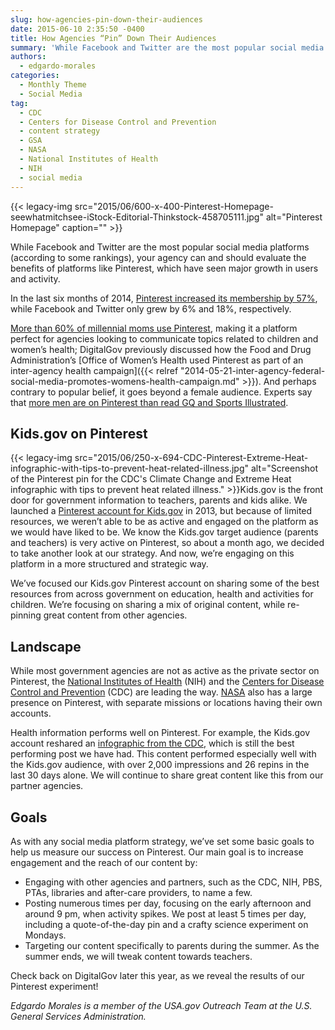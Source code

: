 ```yaml
---
slug: how-agencies-pin-down-their-audiences
date: 2015-06-10 2:35:50 -0400
title: How Agencies “Pin” Down Their Audiences
summary: 'While Facebook and Twitter are the most popular social media platforms (according to some rankings), your agency can and should evaluate the benefits of platforms like Pinterest, which have seen major growth in users and activity. In the last six months of 2014, Pinterest increased its membership by 57%, while Facebook and Twitter only grew by'
authors:
  - edgardo-morales
categories:
  - Monthly Theme
  - Social Media
tag:
  - CDC
  - Centers for Disease Control and Prevention
  - content strategy
  - GSA
  - NASA
  - National Institutes of Health
  - NIH
  - social media
---
```


{{< legacy-img src="2015/06/600-x-400-Pinterest-Homepage-seewhatmitchsee-iStock-Editorial-Thinkstock-458705111.jpg" alt="Pinterest Homepage" caption="" >}} 

While Facebook and Twitter are the most popular social media platforms (according to some rankings), your agency can and should evaluate the benefits of platforms like Pinterest, which have seen major growth in users and activity.

In the last six months of 2014, [Pinterest increased its membership by 57%](http://marketingland.com/tumblr-pinterest-outgrowing-facebook-109259), while Facebook and Twitter only grew by 6% and 18%, respectively.

[More than 60% of millennial moms use Pinterest](http://www.prweek.com/article/1314174/millennial-moms-need-break-social-media-current-study), making it a platform perfect for agencies looking to communicate topics related to children and women’s health; DigitalGov previously discussed how the Food and Drug Administration’s [Office of Women’s Health used Pinterest as part of an inter-agency health campaign]({{< relref "2014-05-21-inter-agency-federal-social-media-promotes-womens-health-campaign.md" >}}). And perhaps contrary to popular belief, it goes beyond a female audience. Experts say that [more men are on Pinterest than read GQ and Sports Illustrated](http://techcrunch.com/2014/11/13/men-are-now-pinterests-fastest-growing-demographic/).

## Kids.gov on Pinterest

{{< legacy-img src="2015/06/250-x-694-CDC-Pinterest-Extreme-Heat-infographic-with-tips-to-prevent-heat-related-illness.jpg" alt="Screenshot of the Pinterest pin for the CDC's Climate Change and Extreme Heat infographic with tips to prevent heat related illness." >}}Kids.gov is the front door for government information to teachers, parents and kids alike. We launched a [Pinterest account for Kids.gov](https://www.pinterest.com/kidsgov/) in 2013, but because of limited resources, we weren’t able to be as active and engaged on the platform as we would have liked to be. We know the Kids.gov target audience (parents and teachers) is very active on Pinterest, so about a month ago, we decided to take another look at our strategy. And now, we’re engaging on this platform in a more structured and strategic way.

We’ve focused our Kids.gov Pinterest account on sharing some of the best resources from across government on education, health and activities for children. We’re focusing on sharing a mix of original content, while re-pinning great content from other agencies.

## Landscape

While most government agencies are not as active as the private sector on Pinterest, the [National Institutes of Health](https://www.pinterest.com/nihforhealth/) (NIH) and the [Centers for Disease Control and Prevention](https://www.pinterest.com/cdcgov/) (CDC) are leading the way. [NASA](https://www.pinterest.com/nasagoddard/) also has a large presence on Pinterest, with separate missions or locations having their own accounts.

Health information performs well on Pinterest. For example, the Kids.gov account reshared an [infographic from the CDC](https://www.pinterest.com/pin/390968811373868361/), which is still the best performing post we have had. This content performed especially well with the Kids.gov audience, with over 2,000 impressions and 26 repins in the last 30 days alone. We will continue to share great content like this from our partner agencies.

## Goals

As with any social media platform strategy, we’ve set some basic goals to help us measure our success on Pinterest. Our main goal is to increase engagement and the reach of our content by:

  * Engaging with other agencies and partners, such as the CDC, NIH, PBS, PTAs, libraries and after-care providers, to name a few.
  * Posting numerous times per day, focusing on the early afternoon and around 9 pm, when activity spikes. We post at least 5 times per day, including a quote-of-the-day pin and a crafty science experiment on Mondays.
  * Targeting our content specifically to parents during the summer. As the summer ends, we will tweak content towards teachers.

Check back on DigitalGov later this year, as we reveal the results of our Pinterest experiment!

_Edgardo Morales is a member of the USA.gov Outreach Team at the U.S. General Services Administration._